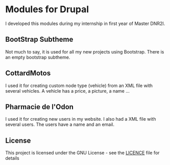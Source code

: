# Modules for Drupal

I developed this modules during my internship in first year of Master DNR2I. 


## BootStrap Subtheme

Not much to say, it is used for all my new projects using Bootstrap. There is an empty bootstrap subtheme.


## CottardMotos

I used it for creating custom node type (vehicle) from an XML file with several vehicles. A vehicle has a price, a picture, a name ...


## Pharmacie de l'Odon

I used it for creating new users in my website. I also had a XML file with several users. The users have a name and an email.


## License

This project is licensed under the GNU License - see the [LICENCE](LICENSE) file for details

